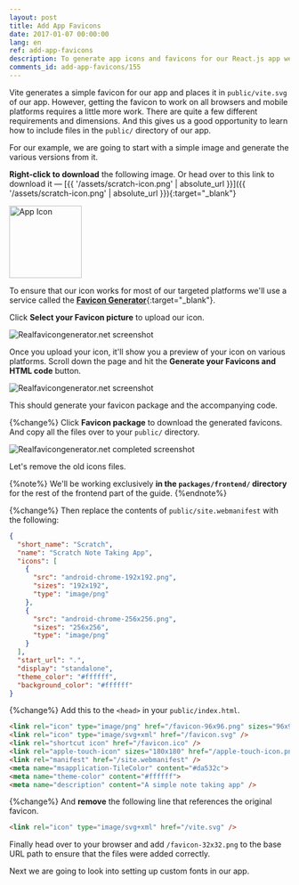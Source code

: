```yaml
---
layout: post
title: Add App Favicons
date: 2017-01-07 00:00:00
lang: en
ref: add-app-favicons
description: To generate app icons and favicons for our React.js app we will use the Realfavicongenerator.net service. This will replace the default favicon that the Vite React template comes with.
comments_id: add-app-favicons/155
---
```


Vite generates a simple favicon for our app and places it in `public/vite.svg` of our app. However, getting the favicon to work on all browsers and mobile platforms requires a little more work. There are quite a few different requirements and dimensions. And this gives us a good opportunity to learn how to include files in the `public/` directory of our app.

For our example, we are going to start with a simple image and generate the various versions from it.

**Right-click to download** the following image. Or head over to this link to download it — [{{ '/assets/scratch-icon.png' | absolute_url }}]({{ '/assets/scratch-icon.png' | absolute_url }}){:target="_blank"}

<img alt="App Icon" width="130" height="130" src="/assets/scratch-icon.png" />

To ensure that our icon works for most of our targeted platforms we'll use a service called the [**Favicon Generator**](http://realfavicongenerator.net){:target="_blank"}.

Click **Select your Favicon picture** to upload our icon.

![Realfavicongenerator.net screenshot](/assets/realfavicongenerator.png)

Once you upload your icon, it'll show you a preview of your icon on various platforms. Scroll down the page and hit the **Generate your Favicons and HTML code** button.

![Realfavicongenerator.net screenshot](/assets/realfavicongenerator-generate.png)

This should generate your favicon package and the accompanying code.

{%change%} Click **Favicon package** to download the generated favicons. And copy all the files over to your `public/` directory.

![Realfavicongenerator.net completed screenshot](/assets/realfavicongenerator-completed.png)

Let's remove the old icons files.

{%note%}
We'll be working exclusively **in the `packages/frontend/` directory** for the rest of the frontend part of the guide.
{%endnote%}

{%change%} Then replace the contents of `public/site.webmanifest` with the following:

```json
{
  "short_name": "Scratch",
  "name": "Scratch Note Taking App",
  "icons": [
    {
      "src": "android-chrome-192x192.png",
      "sizes": "192x192",
      "type": "image/png"
    },
    {
      "src": "android-chrome-256x256.png",
      "sizes": "256x256",
      "type": "image/png"
    }
  ],
  "start_url": ".",
  "display": "standalone",
  "theme_color": "#ffffff",
  "background_color": "#ffffff"
}
```

{%change%} Add this to the `<head>` in your `public/index.html`.

```html
<link rel="icon" type="image/png" href="/favicon-96x96.png" sizes="96x96" />
<link rel="icon" type="image/svg+xml" href="/favicon.svg" />
<link rel="shortcut icon" href="/favicon.ico" />
<link rel="apple-touch-icon" sizes="180x180" href="/apple-touch-icon.png" />
<link rel="manifest" href="/site.webmanifest" />
<meta name="msapplication-TileColor" content="#da532c">
<meta name="theme-color" content="#ffffff">
<meta name="description" content="A simple note taking app" />
```

{%change%} And **remove** the following line that references the original favicon.

```html
<link rel="icon" type="image/svg+xml" href="/vite.svg" />
```

Finally head over to your browser and add `/favicon-32x32.png` to the base URL path to ensure that the files were added correctly.

Next we are going to look into setting up custom fonts in our app.
